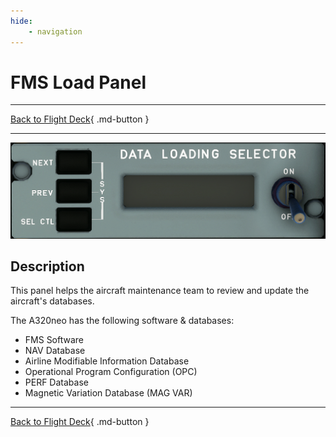 ```yaml
---
hide:
    - navigation
---
```


# FMS Load Panel

---

[Back to Flight Deck](../flight-deck.md){ .md-button }

---

![FMS Load Panel](../../../assets/a32nx-briefing/overhead-aft-panel/FMS-Load.png "FMS Load Panel")

## Description

This panel helps the aircraft maintenance team to review and update the aircraft's databases.

The A320neo has the following software & databases:

- FMS Software
- NAV Database
- Airline Modifiable Information Database
- Operational Program Configuration (OPC)
- PERF Database
- Magnetic Variation Database (MAG VAR)

---

[Back to Flight Deck](../flight-deck.md){ .md-button }

